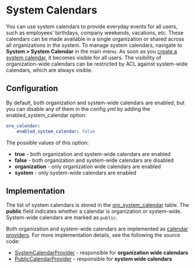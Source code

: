 <a id="bundle-docs-platform-calendar-bundle-system-calendar"></a>

# System Calendars

You can use system calendars to provide everyday events for all users, such as employees’ birthdays, company weekends, vacations, etc. These calendars can be made available in a single organization or shared across all organizations in the system. To manage system calendars, navigate to **System > System Calendar** in the main menu. As soon as you [create a system calendar](../../../user/back-office/system/system-calendars/index.md#user-guide-calendars), it becomes visible for all users. The visibility of organization-wide calendars can be restricted by ACL against system-wide calendars, which are always visible.

## Configuration

By default, both organization and system-wide calendars are enabled, but you can disable any of them in the config.yml by adding the enabled_system_calendar option:

```yaml
oro_calendar:
    enabled_system_calendar: false
```

The possible values of this option:

- **true** - both organization and system-wide calendars are enabled
- **false** - both organization and system-wide calendars are disabled
- **organization** - only organization wide calendars are enabled
- **system** - only system-wide calendars are enabled

## Implementation

The list of system calendars is stored in the <a href="https://github.com/oroinc/OroCalendarBundle/blob/5.1/Entity/SystemCalendar.php" target="_blank">oro_system_calendar</a> table. The **public** field indicates whether a calendar is organization or system-wide. System-wide calendars are marked as `public`.

Both organization and system-wide calendars are implemented as [calendar providers](provider.md#bundle-docs-platform-calendar-bundle-provider). For more implementation details, see the following the source code:

- <a href="https://github.com/oroinc/OroCalendarBundle/blob/5.1/Provider/SystemCalendarProvider.php" target="_blank">SystemCalendarProvider</a> - responsible for **organization wide calendars**
- <a href="https://github.com/oroinc/OroCalendarBundle/blob/5.1/Provider/PublicCalendarProvider.php" target="_blank">PublicCalendarProvider</a> - responsible for **system wide calendars**

<!-- Frontend -->
